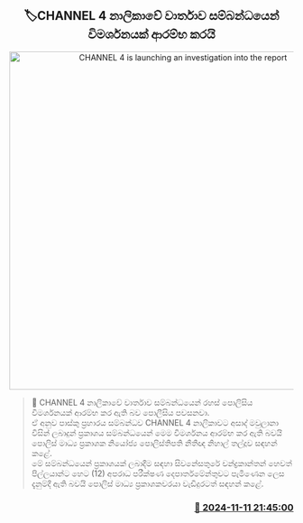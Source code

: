 <p align='center'><b><h2 align='center' title='CHANNEL 4 is launching an investigation into the report'>🏷CHANNEL 4 නාලිකාවේ වාර්තාව සම්බන්ධයෙන් විමර්ශනයක් ආරම්භ කරයි</h2></b></p>
<p align='center'><img src='https://helakuru.sgp1.cdn.digitaloceanspaces.com/esana/images/lib/nihal-thalduwa-2093.jpg' width='600' alt='CHANNEL 4 is launching an investigation into the report'></p>

>📝 CHANNEL 4 නාලිකාවේ වාර්තාව සම්බන්ධයෙන් රහස් පොලිසිය විමර්ශනයක් ආරම්භ කර ඇති බව පොලීසිය පවසනවා.<br>ඒ අනුව පාස්කු ප්‍රහාරය සම්බන්ධව CHANNEL 4 නාලිකාවට අසාද් මවුලානා විසින් ලබාදුන් ප්‍රකාශය සම්බන්ධයෙන් මෙම විමර්ශනය ආරම්භ කර ඇති බවයි පොලිස් මාධ්‍ය ප්‍රකාශක නියෝජ්‍ය පොලිස්තිපති නීතීඥ නිහාල් තල්දූව සඳහන් කළේ.<br>මේ සම්බන්ධයෙන් ප්‍රකාශයක් ලබාදීම සඳහා සිවනේසතුරේ චන්ද්‍රකාන්තන් හෙවත් පිල්ලයාන්ට හෙට (12) අපරාධ පරීක්ෂණ දෙපාර්තමේන්තුවට පැමිණෙන ලෙස දැනුම්දී ඇති බවයි පොලිස් මාධ්‍ය ප්‍රකාශකවරයා වැඩිදුරටත් සඳහන් කළේ. <br>

<h3 align='right'><a href='https://www.helakuru.lk/esana/p/104937/'>📅 2024-11-11 21:45:00</a></h3>
